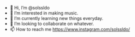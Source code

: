 - 👋 Hi, I’m @solssldo
- 👀 I’m interested in making music.
- 🌱 I’m currently learning new things everyday.
- 💞️ I’m looking to collaborate on whatever.
- 📫 How to reach me https://www.instagram.com/solssldo/

<!---
solssldo/solssldo is a ✨ special ✨ repository because its `README.md` (this file) appears on your GitHub profile.
You can click the Preview link to take a look at your changes.
--->
